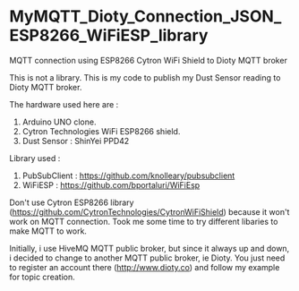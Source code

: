 # MyMQTT_Dioty_Connection_JSON_ESP8266_WiFiESP_library
MQTT connection using ESP8266 Cytron WiFi Shield to Dioty MQTT broker 

This is not a library. This is my code to publish my Dust Sensor reading to Dioty MQTT broker.

The hardware used here are :
1) Arduino UNO clone.
2) Cytron Technologies WiFi ESP8266 shield.
3) Dust Sensor : ShinYei PPD42

Library used :
1) PubSubClient : https://github.com/knolleary/pubsubclient
2) WiFiESP : https://github.com/bportaluri/WiFiEsp

Don't use Cytron ESP8266 library (https://github.com/CytronTechnologies/CytronWiFiShield) because it won't work on MQTT connection.
Took me some time to try different libaries to make MQTT to work.

Initially, i use HiveMQ MQTT public broker, but since it always up and down, i decided to change to another MQTT public broker, ie Dioty.
You just need to register an account there (http://www.dioty.co) and follow my example for topic creation.
